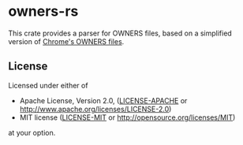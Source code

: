 # owners-rs

This crate provides a parser for OWNERS files, based on a simplified version of
[Chrome's OWNERS files](https://chromium.googlesource.com/chromium/src/+/master/docs/code_reviews.md).

## License

Licensed under either of

 * Apache License, Version 2.0, ([LICENSE-APACHE](LICENSE-APACHE) or
   <http://www.apache.org/licenses/LICENSE-2.0>)
 * MIT license ([LICENSE-MIT](LICENSE-MIT) or
   <http://opensource.org/licenses/MIT>)

at your option.